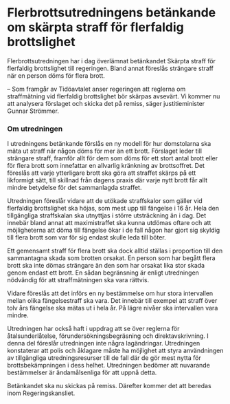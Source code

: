 # Flerbrottsutredningens betänkande om skärpta straff för flerfaldig brottslighet

Flerbrottsutredningen har i dag överlämnat betänkandet Skärpta straff för flerfaldig brottslighet till regeringen. Bland annat föreslås strängare straff när en person döms för flera brott.

– Som framgår av Tidöavtalet anser regeringen att reglerna om straffmätning vid flerfaldig brottslighet bör skärpas avsevärt. Vi kommer nu att analysera förslaget och skicka det på remiss, säger justitieminister Gunnar Strömmer.

### Om utredningen

I utredningens betänkande förslås en ny modell för hur domstolarna ska mäta ut straff när någon döms för mer än ett brott. Förslaget leder till strängare straff, framför allt för dem som döms för ett stort antal brott eller för flera brott som innefattar en allvarlig kränkning av brottsoffret. Det föreslås att varje ytterligare brott ska göra att straffet skärps på ett likformigt sätt, till skillnad från dagens praxis där varje nytt brott får allt mindre betydelse för det sammanlagda straffet.

Utredningen föreslår vidare att de utökade straffskalor som gäller vid flerfaldig brottslighet ska höjas, som mest upp till fängelse i 16 år. Hela den tillgängliga straffskalan ska utnyttjas i större utsträckning än i dag. Det innebär bland annat att maximistraffet ska kunna utdömas oftare och att möjligheterna att döma till fängelse ökar i de fall någon har gjort sig skyldig till flera brott som var för sig endast skulle leda till böter.

Ett gemensamt straff för flera brott ska dock alltid ställas i proportion till den sammantagna skada som brotten orsakat. En person som har begått flera brott ska inte dömas strängare än den som har orsakat lika stor skada genom endast ett brott. En sådan begränsning är enligt utredningen nödvändig för att straffmätningen ska vara rättvis.

Vidare föreslås att det införs en ny bestämmelse om hur stora intervallen mellan olika fängelsestraff ska vara. Det innebär till exempel att straff över tolv års fängelse ska mätas ut i hela år. På lägre nivåer ska intervallen vara mindre.

Utredningen har också haft i uppdrag att se över reglerna för åtalsunderlåtelse, förundersökningsbegräsning och direktavskrivning. I denna del föreslår utredningen inte några lagändringar. Utredningen konstaterar att polis och åklagare måste ha möjlighet att styra användningen av tillgängliga utredningsresurser till de fall där de gör mest nytta för brottsbekämpningen i dess helhet. Utredningen bedömer att nuvarande bestämmelser är ändamålsenliga för att uppnå detta.

Betänkandet ska nu skickas på remiss. Därefter kommer det att beredas inom Regeringskansliet.
